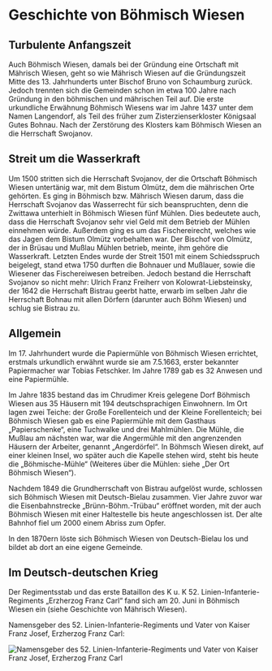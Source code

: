 # Geschichte von Böhmisch Wiesen


## Turbulente Anfangszeit

Auch Böhmisch Wiesen, damals bei der Gründung eine Ortschaft mit Mährisch Wiesen, geht so wie Mährisch Wiesen auf die Gründungszeit Mitte des 13. Jahrhunderts unter Bischof Bruno von Schaumburg zurück. Jedoch trennten sich die Gemeinden schon im etwa 100 Jahre nach Gründung in den böhmischen und mährischen Teil auf. Die erste urkundliche Erwähnung Böhmisch Wiesens war im Jahre 1437 unter dem Namen Langendorf, als Teil des früher zum Zisterzienserkloster Königsaal Gutes Bohnau. Nach der Zerstörung des Klosters kam Böhmisch Wiesen an die Herrschaft Swojanov.


## Streit um die Wasserkraft

Um 1500 stritten sich die Herrschaft Svojanov, der die Ortschaft Böhmisch Wiesen untertänig war, mit dem Bistum Olmütz, dem die mährischen Orte gehörten. Es ging in Böhmisch bzw. Mährisch Wiesen darum, dass die Herrschaft Svojanov das Wasserrecht für sich beanspruchten, denn die Zwittawa unterhielt in Böhmisch Wiesen fünf Mühlen. Dies bedeutete auch, dass die Herrschaft Svojanov sehr viel Geld mit dem Betrieb der Mühlen einnehmen würde. Außerdem ging es um das Fischereirecht, welches wie das Jagen dem Bistum Olmütz vorbehalten war. Der Bischof von Olmütz, der in Brüsau und Mußlau Mühlen betrieb, meinte, ihm gehöre die Wasserkraft. Letzten Endes wurde der Streit 1501 mit einem Schiedsspruch beigelegt, stand etwa 1750 durften die Bohnauer und Mußlauer, sowie die Wiesener das Fischereiwesen betreiben. Jedoch bestand die Herrschaft Svojanov so nicht mehr: Ulrich Franz Freiherr von Kolowrat-Liebsteinsky, der 1642 die Herrschaft Bistrau geerbt hatte, erwarb im selben Jahr die Herrschaft Bohnau mit allen Dörfern (darunter auch Böhm Wiesen) und schlug sie Bistrau zu.


## Allgemein

Im 17. Jahrhundert wurde die Papiermühle von Böhmisch Wiesen errichtet, erstmals urkundlich erwähnt wurde sie am 7.5.1663, erster bekannter Papiermacher war Tobias Fetschker. Im Jahre 1789 gab es 32 Anwesen und eine Papiermühle.

Im Jahre 1835 bestand das im Chrudimer Kreis gelegene Dorf Böhmisch Wiesen aus 35 Häusern mit 194 deutschsprachigen Einwohnern. Im Ort lagen zwei Teiche: der Große Forellenteich und der Kleine Forellenteich; bei Böhmisch Wiesen gab es eine Papiermühle mit dem Gasthaus „Papierschenke“, eine Tuchwalke und drei Mahlmühlen. Die Mühle, die Mußlau am nächsten war, war die Angermühle mit den angrenzenden Häusern der Arbeiter, genannt „Angerdörfel“. In Böhmsch Wiesen direkt, auf einer kleinen Insel, wo später auch die Kapelle stehen wird, steht bis heute die „Böhmische-Mühle“ (Weiteres über die Mühlen: siehe „Der Ort Böhmisch Wiesen“).

Nachdem 1849 die Grundherrschaft von Bistrau aufgelöst wurde, schlossen sich Böhmisch Wiesen mit Deutsch-Bielau zusammen. Vier Jahre zuvor war die Eisenbahnstrecke „Brünn-Böhm.-Trübau“ eröffnet worden, mit der auch Böhmisch Wiesen mit einer Haltestelle bis heute angeschlossen ist. Der alte Bahnhof fiel um 2000 einem Abriss zum Opfer.

In den 1870ern löste sich Böhmisch Wiesen von Deutsch-Bielau los und bildet ab dort an eine eigene Gemeinde.


## Im Deutsch-deutschen Krieg

Der Regimentsstab und das erste Bataillon des K u. K 52. Linien-Infanterie-Regiments „Erzherzog Franz Carl“ fand sich am 20. Juni in Böhmisch Wiesen ein (siehe Geschichte von Mährisch Wiesen).

Namensgeber des 52. Linien-Infanterie-Regiments und Vater von Kaiser Franz Josef, Erzherzog Franz Carl:

![Namensgeber des 52. Linien-Infanterie-Regiments und Vater von Kaiser Franz Josef, Erzherzog Franz Carl](https://upload.wikimedia.org/wikipedia/commons/b/b4/Erzherzog_Franz_Karl.JPG)